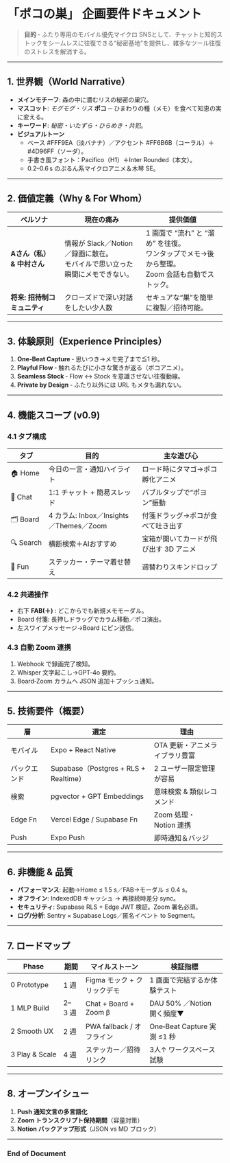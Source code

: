 # 「ポコの巣」 企画要件ドキュメント

> **目的** ‑ ふたり専用のモバイル優先マイクロ SNSとして、チャットと知的ストックをシームレスに往復できる“秘密基地”を提供し、雑多なツール往復のストレスを解消する。

---
## 1. 世界観（World Narrative）
- **メインモチーフ**: 森の中に潜むリスの秘密の巣穴。
- **マスコット**: *モグモグ・リス* **ポコ** ─ ひまわりの種（メモ）を食べて知恵の実に変える。
- **キーワード**: *秘密・いたずら・ひらめき・共犯*。
- **ビジュアルトーン**
  - ベース #FFF9EA（淡バナナ）／アクセント #FF6B6B（コーラル）＋#4D96FF（ソーダ）。
  - 手書き風フォント：Pacifico（H1）＋Inter Rounded（本文）。
  - 0.2–0.6 s のぷるん系マイクロアニメ＆木琴 SE。

---
## 2. 価値定義（Why & For Whom）
| ペルソナ | 現在の痛み | 提供価値 |
|---|---|---|
| **Aさん（私）& 中村さん** | 情報が Slack／Notion／録画に散在。<br>モバイルで思い立った瞬間にメモできない。 | 1 画面で “流れ” と “溜め” を往復。<br>ワンタップでメモ→後から整理。<br>Zoom 会話も自動でストック。 |
| **将来: 招待制コミュニティ** | クローズドで深い対話をしたい少人数 | セキュアな“巣”を簡単に複製／招待可能。 |

---
## 3. 体験原則（Experience Principles）
1. **One‑Beat Capture** ‑ 思いつき→メモ完了まで≦1 秒。
2. **Playful Flow** ‑ 触れるたびに小さな驚きが返る（ポコアニメ）。
3. **Seamless Stock** ‑ Flow ↔ Stock を意識させない往復動線。
4. **Private by Design** ‑ ふたり以外には URL もメタも漏れない。

---
## 4. 機能スコープ (v0.9)
### 4.1 タブ構成
| タブ | 目的 | 主な遊び心 |
|---|---|---|
| 🏠 Home | 今日の一言・通知ハイライト | ロード時にタマゴ→ポコ孵化アニメ |
| 💬 Chat | 1:1 チャット + 簡易スレッド | バブルタップで“ポヨン”振動 |
| 🗂 Board | 4 カラム: Inbox／Insights／Themes／Zoom | 付箋ドラッグ→ポコが食べて吐き出す |
| 🔍 Search | 横断検索＋AIおすすめ | 宝箱が開いてカードが飛び出す 3D アニメ |
| 🧩 Fun | ステッカー・テーマ着せ替え | 週替わりスキンドロップ |

### 4.2 共通操作
- 右下 **FAB(＋)** : どこからでも新規メモモーダル。
- Board 付箋: 長押しドラッグでカラム移動／ポコ演出。
- 左スワイプメッセージ→Board にピン送信。

### 4.3 自動 Zoom 連携
1. Webhook で録画完了検知。
2. Whisper 文字起こし→GPT‑4o 要約。
3. Board‑Zoom カラムへ JSON 追加＋プッシュ通知。

---
## 5. 技術要件（概要）
| 層 | 選定 | 理由 |
|---|---|---|
| モバイル | Expo + React Native | OTA 更新・アニメライブラリ豊富 |
| バックエンド | Supabase（Postgres + RLS + Realtime） | 2 ユーザー限定管理が容易 |
| 検索 | pgvector + GPT Embeddings | 意味検索 & 類似レコメンド |
| Edge Fn | Vercel Edge / Supabase Fn | Zoom 処理・Notion 連携 |
| Push | Expo Push | 即時通知＆バッジ |

---
## 6. 非機能 & 品質
- **パフォーマンス**: 起動→Home ≤ 1.5 s／FAB→モーダル ≤ 0.4 s。
- **オフライン**: IndexedDB キャッシュ → 再接続時差分 sync。
- **セキュリティ**: Supabase RLS + Edge JWT 検証。Zoom 署名必須。
- **ログ/分析**: Sentry × Supabase Logs／匿名イベント to Segment。

---
## 7. ロードマップ
| Phase | 期間 | マイルストーン | 検証指標 |
|---|---|---|---|
| 0 Prototype | 1 週 | Figma モック + クリックデモ | 1 画面で完結するか体験テスト |
| 1 MLP Build | 2–3 週 | Chat + Board + Zoom β | DAU 50% ／Notion 開く頻度▼ |
| 2 Smooth UX | 2 週 | PWA fallback / オフライン | One‑Beat Capture 実測 ≤1 秒 |
| 3 Play & Scale | 4 週 | ステッカー／招待リンク | 3人↑ ワークスペース試験 |

---
## 8. オープンイシュー
1. **Push 通知文言の多言語化**
2. **Zoom トランスクリプト保持期間**（容量対策）
3. **Notion バックアップ形式**（JSON vs MD ブロック）

---
### End of Document

